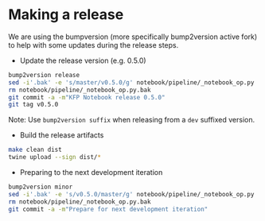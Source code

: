 <!--
{% comment %}
Copyright 2018-2020 IBM Corporation

Licensed under the Apache License, Version 2.0 (the "License");
you may not use this file except in compliance with the License.
You may obtain a copy of the License at

http://www.apache.org/licenses/LICENSE-2.0

Unless required by applicable law or agreed to in writing, software
distributed under the License is distributed on an "AS IS" BASIS,
WITHOUT WARRANTIES OR CONDITIONS OF ANY KIND, either express or implied.
See the License for the specific language governing permissions and
limitations under the License.
{% endcomment %}
-->

# Making a release

We are using the bumpversion (more specifically bump2version active fork) to help with
some updates during the release steps.

* Update the release version (e.g. 0.5.0)

```bash
bump2version release
sed -i'.bak' -e 's/master/v0.5.0/g' notebook/pipeline/_notebook_op.py
rm notebook/pipeline/_notebook_op.py.bak
git commit -a -m"KFP Notebook release 0.5.0"
git tag v0.5.0
```

Note: Use `bump2version suffix` when releasing from a `dev` suffixed version.

* Build the release artifacts

```bash
make clean dist
twine upload --sign dist/*
```

* Preparing to the next development iteration

```bash
bump2version minor
sed -i'.bak' -e 's/v0.5.0/master/g' notebook/pipeline/_notebook_op.py
rm notebook/pipeline/_notebook_op.py.bak
git commit -a -m"Prepare for next development iteration"
```
